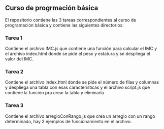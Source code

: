 ## Curso de progrmación básica
El repositorio contiene las 3 tareas correspondientes al curso de programación básica y contiene las siguientes directorios:
### Tarea 1
Contiene el archivo IMC.js que contiene una función para calcular el IMC y el archivo index.html donde se pide el peso y estatura y se despliega el valor del IMC.

### Tarea 2
Contiene el archivo index.html donde se pide el número de filas y columnas y despliega una tabla con esas caracteristicas y el archivo script.js que contiene la función pra crear la tabla y eliminarla

### Tarea 3
Contiene el archivo arregloConRango.js que crea un arreglo con un rango determinado, hay 2 ejemplos de funcionamiento en el archivo. 